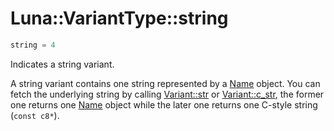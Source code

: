 # Luna::VariantType::string

```c++
string = 4
```

Indicates a string variant. 

A string variant contains one string represented by a [Name](class_luna_1_1_name.md) object. You can fetch the underlying string by calling [Variant::str](class_luna_1_1_variant_1ac8fe692e37d0123f87e9408e3074b827.md) or [Variant::c_str](class_luna_1_1_variant_1ad3055a47184109b17c16c9b7465a1fec.md), the former one returns one [Name](class_luna_1_1_name.md) object while the later one returns one C-style string (`const c8*`). 

